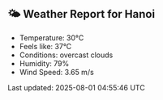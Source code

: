 <!-- WEATHER-START -->
## 🌤 Weather Report for Hanoi

- Temperature: 30°C
- Feels like: 37°C
- Conditions: overcast clouds
- Humidity: 79%
- Wind Speed: 3.65 m/s

Last updated: 2025-08-01 04:55:46 UTC
<!-- WEATHER-END -->
